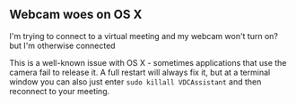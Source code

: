 ## Webcam woes on OS X

I'm trying to connect to a virtual meeting and my webcam won't turn on? but I'm otherwise connected

This is a well-known issue with OS X - sometimes applications that use the camera fail to release it. A full restart will always fix it, but at a terminal window you can also just enter `sudo killall VDCAssistant` and then reconnect to your meeting.

